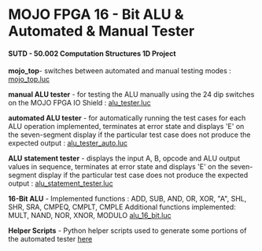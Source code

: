 # MOJO FPGA 16 - Bit ALU & Automated & Manual Tester 
#### SUTD - 50.002 Computation Structures 1D Project

__mojo_top__- switches between automated and manual testing modes : [mojo_top.luc](source\mojo_top.luc) 

__manual ALU tester__ - for testing the ALU manually using the 24 dip switches on the MOJO FPGA IO Shield : [alu_tester.luc](source\alu_tester.luc) 

__automated ALU tester__ - for automatically running the test cases for each ALU operation implemented, terminates at error state and displays 'E' on the seven-segment display if the particular test case does not produce the expected output :  [alu_tester_auto.luc](source\alu_tester_auto.luc) 

__ALU statement tester__ - displays the input A, B, opcode and ALU output values in sequence, terminates at error state and displays 'E' on the seven-segment display if the particular test case does not produce the expected output :  [alu_statement_tester.luc](source\alu_statement_tester.luc) 

__16-Bit ALU__ - Implemented functions :
	ADD, SUB, AND, OR, XOR, "A", SHL, SHR, SRA, CMPEQ, CMPLT, CMPLE
	Additional functions implemented: MULT, NAND, NOR, XNOR, MODULO
 [alu_16_bit.luc](source\alu_16_bit.luc) 

__Helper Scripts__ - Python helper scripts used to generate some portions of the automated tester [here](scripts\helper_scripts.ipynb) 
